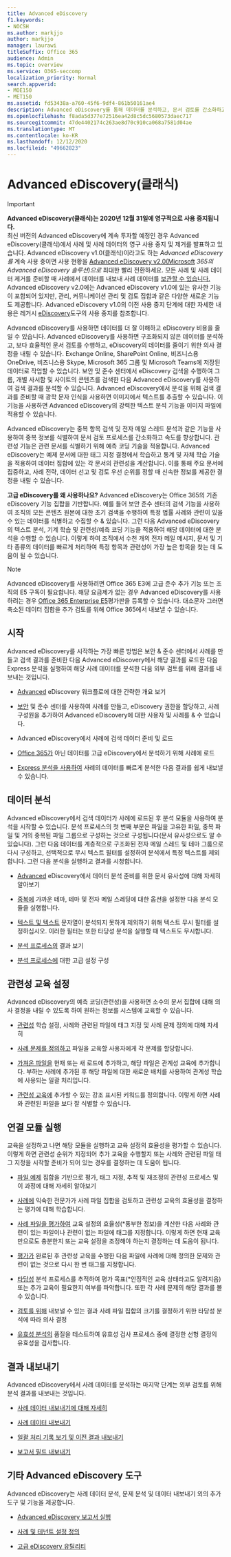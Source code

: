 ```yaml
---
title: Advanced eDiscovery
f1.keywords:
- NOCSH
ms.author: markjjo
author: markjjo
manager: laurawi
titleSuffix: Office 365
audience: Admin
ms.topic: overview
ms.service: O365-seccomp
localization_priority: Normal
search.appverid:
- MOE150
- MET150
ms.assetid: fd53438a-a760-45f6-9df4-861b50161ae4
description: Advanced eDiscovery를 통해 데이터를 분석하고, 문서 검토를 간소화하고, 효율적인 eDiscovery를 위한 의사 결정을 내리는 데 어떻게 도움이 될 수 있습니다.
ms.openlocfilehash: f8ada5d377e72516ea42d8c5dc5680573daec717
ms.sourcegitcommit: 47de4402174c263ae8d70c910ca068a7581d04ae
ms.translationtype: MT
ms.contentlocale: ko-KR
ms.lasthandoff: 12/12/2020
ms.locfileid: "49662823"
---
```

# <a name="advanced-ediscovery-classic"></a>Advanced eDiscovery(클래식)

> [!IMPORTANT]
> **Advanced eDiscovery(클래식)는 2020년 12월 31일에 영구적으로 사용 중지됩니다.**<br/>
> 최신 버전의 Advanced eDiscovery에 계속 투자할 예정인 경우 Advanced eDiscovery(클래식)에서 사례 및 사례 데이터의 영구 사용 중지 및 제거를 발표하고 있습니다.
> Advanced eDiscovery v1.0(클래식)이라고도 하는 *Advanced eDiscovery를* 계속 사용 중이면 사용 현황을 [Advanced eDiscovery v2.0(Microsoft](overview-ediscovery-20.md) *365의 Advanced eDiscovery 솔루션)으로* 최대한 빨리 전환하세요.  모든 사례 및 사례 데이터 제거를 준비할 때 사례에서 데이터를 내보내 사례 데이터를 [보관할 수 있습니다.](https://docs.microsoft.com/microsoft-365/compliance/export-results-in-advanced-ediscovery?view=o365-worldwide)
> Advanced eDiscovery v2.0에는 Advanced eDiscovery v1.0에 있는 유사한 기능이 포함되어 있지만, 관리, 커뮤니케이션 관리 및 검토 집합과 같은 다양한 새로운 기능도 제공합니다. Advanced eDiscovery v1.0의 이전 사용 중지 단계에 대한 자세한 내용은 레거시 [eDiscovery](legacy-ediscovery-retirement.md#advanced-ediscovery-v10)도구의 사용 중지를 참조합니다.

Advanced eDiscovery를 사용하면 데이터를 더 잘 이해하고 eDiscovery 비용을 줄일 수 있습니다. Advanced eDiscovery를 사용하면 구조화되지 않은 데이터를 분석하고, 보다 효율적인 문서 검토를 수행하고, eDiscovery의 데이터를 줄이기 위한 의사 결정을 내릴 수 있습니다. Exchange Online, SharePoint Online, 비즈니스용 OneDrive, 비즈니스용 Skype, Microsoft 365 그룹 및 Microsoft Teams에 저장된 데이터로 작업할 수 있습니다. 보안 및 준수 센터에서 eDiscovery 검색을 수행하여 그룹, 개별 사서함 및 사이트의 콘텐츠를 검색한 다음 Advanced eDiscovery를 사용하여 검색 결과를 분석할 수 있습니다. Advanced eDiscovery에서 분석을 위해 검색 결과를 준비할 때 광학 문자 인식을 사용하면 이미지에서 텍스트를 추출할 수 있습니다. 이 기능을 사용하면 Advanced eDiscovery의 강력한 텍스트 분석 기능을 이미지 파일에 적용할 수 있습니다.
  
Advanced eDiscovery는 중복 항목 검색 및 전자 메일 스레드 분석과 같은 기능을 사용하여 중복 정보를 식별하여 문서 검토 프로세스를 간소화하고 속도를 향상합니다. 관련성 기능은 관련 문서를 식별하기 위해 예측 코딩 기술을 적용합니다. Advanced eDiscovery는 예제 문서에 대한 태그 지정 결정에서 학습하고 통계 및 자체 학습 기술을 적용하여 데이터 집합에 있는 각 문서의 관련성을 계산합니다. 이를 통해 주요 문서에 집중하고, 사례 전략, 데이터 선고 및 검토 우선 순위를 정할 때 신속한 정보를 제공한 결정을 내릴 수 있습니다.
  
 **고급 eDiscovery를 왜 사용하나요?** Advanced eDiscovery는 Office 365의 기존 eDiscovery 기능 집합을 기반합니다. 예를 들어 보안 준수 센터의 검색 기능을 사용하여 조직의 모든 콘텐츠 원본에 대한 초기 검색을 수행하여 특정 법률 사례와 관련이 있을 수 있는 데이터를 식별하고 수집할 수 &amp; 있습니다. 그런 다음 Advanced eDiscovery의 텍스트 분석, 기계 학습 및 관련성/예측 코딩 기능을 적용하여 해당 데이터에 대한 분석을 수행할 수 있습니다. 이렇게 하여 조직에서 수천 개의 전자 메일 메시지, 문서 및 기타 종류의 데이터를 빠르게 처리하여 특정 항목과 관련성이 가장 높은 항목을 찾는 데 도움이 될 수 있습니다. 
 
> [!NOTE]
> Advanced eDiscovery를 사용하려면 Office 365 E3에 고급 준수 추가 기능 또는 조직의 E5 구독이 필요합니다. 해당 요금제가 없는 경우 Advanced eDiscovery를 사용하려는 경우 [Office 365 Enterprise E5](https://go.microsoft.com/fwlink/p/?LinkID=698279)평가판을 등록할 수 있습니다. 대소문자 그러면 축소된 데이터 집합을 추가 검토를 위해 Office 365에서 내보낼 수 있습니다. 
  
## <a name="get-started"></a>시작

Advanced eDiscovery를 시작하는 가장 빠른 방법은 보안 & 준수 센터에서 사례를 만들고 검색 결과를 준비한 다음 Advanced eDiscovery에서 해당 결과를 로드한 다음 Express 분석을 실행하여 해당 사례 데이터를 분석한 다음 외부 검토를 위해 결과를 내보내는 것입니다.
  
- [Advanced](quick-setup-for-advanced-ediscovery.md) eDiscovery 워크플로에 대한 간략한 개요 보기 
    
- [보안](set-up-users-and-cases-in-advanced-ediscovery.md) 및 준수 센터를 사용하여 사례를 만들고, eDiscovery 권한을 할당하고, 사례 구성원을 추가하여 Advanced eDiscovery에 대한 사용자 및 사례를 & 수 있습니다. 
    
- [](prepare-data-for-advanced-ediscovery.md) Advanced eDiscovery에서 사례에 검색 데이터 준비 및 로드 
    
- [Office 365가](import-non-office-365-data-into-advanced-ediscovery.md) 아닌 데이터를 고급 eDiscovery에서 분석하기 위해 사례에 로드 
    
- [Express 분석을 사용하여](use-express-analysis-in-advanced-ediscovery.md) 사례의 데이터를 빠르게 분석한 다음 결과를 쉽게 내보낼 수 있습니다. 
    
## <a name="analyze-data"></a>데이터 분석

Advanced eDiscovery에서 검색 데이터가 사례에 로드된 후 분석 모듈을 사용하여 분석을 시작할 수 있습니다. 분석 프로세스의 첫 번째 부분은 파일을 고유한 파일, 중복 파일 및 거의 중복된 파일 그룹으로 구성하는 것으로 구성됩니다(문서 유사성으로도 알 수 있습니다). 그런 다음 데이터를 계층적으로 구조화된 전자 메일 스레드 및 테마 그룹으로 다시 구성하고, 선택적으로 무시 텍스트 필터를 설정하여 분석에서 특정 텍스트를 제외합니다. 그런 다음 분석을 실행하고 결과를 시청합니다.
  
- [Advanced](understand-document-similarity-in-advanced-ediscovery.md) eDiscovery에서 데이터 분석 준비를 위한 문서 유사성에 대해 자세히 알아보기 
    
- [중복에](set-analyze-options-in-advanced-ediscovery.md) 가까운 테마, 테마 및 전자 메일 스레딩에 대한 옵션을 설정한 다음 분석 모듈을 실행합니다. 
    
- [텍스트 및 텍스트](set-ignore-text-in-advanced-ediscovery.md) 문자열이 분석되지 못하게 제외하기 위해 텍스트 무시 필터를 설정하십시오. 이러한 필터는 또한 타당성 분석을 실행할 때 텍스트도 무시합니다. 
    
- [분석 프로세스의](view-analyze-results-in-advanced-ediscovery.md) 결과 보기 
    
- [분석 프로세스에](set-analyze-advanced-settings-in-advanced-ediscovery.md) 대한 고급 설정 구성 
    
## <a name="set-up-relevance-training"></a>관련성 교육 설정

Advanced eDiscovery의 예측 코딩(관련성)을 사용하면 소수의 문서 집합에 대해 의사 결정을 내릴 수 있도록 하여 원하는 정보를 시스템에 교육할 수 있습니다.
  
- [관련성](manage-relevance-setup-in-advanced-ediscovery.md) 학습 설정, 사례와 관련된 파일에 태그 지정 및 사례 문제 정의에 대해 자세히 
    
- [사례 문제를 정의하고](define-issues-and-assign-users.md) 파일을 교육할 사용자에게 각 문제를 할당합니다. 
    
- [가져온 파일을](set-up-loads-to-add-imported-files.md) 현재 또는 새 로드에 추가하고, 해당 파일은 관계성 교육에 추가합니다. 부하는 사례에 추가된 후 해당 파일에 대한 새로운 배치를 사용하여 관계성 학습에 사용되는 일괄 처리입니다. 
    
- [관련성 교육에](define-highlighted-keywords-and-advanced-options.md) 추가할 수 있는 강조 표시된 키워드를 정의합니다. 이렇게 하면 사례와 관련된 파일을 보다 잘 식별할 수 있습니다. 
    
## <a name="run-the-relevance-module"></a>연결 모듈 실행

교육을 설정하고 나면 해당 모듈을 실행하고 교육 설정의 효율성을 평가할 수 있습니다. 이렇게 하면 관련성 순위가 지정되어 추가 교육을 수행할지 또는 사례와 관련된 파일 태그 지정을 시작할 준비가 되어 있는 경우를 결정하는 데 도움이 됩니다.
  
- [파일 예제](use-relevance-in-advanced-ediscovery.md) 집합을 기반으로 평가, 태그 지정, 추적 및 재조정의 관련성 프로세스 및 이 과정에 대해 자세히 알아보기 
    
- [사례에](assessment-in-relevance-in-advanced-ediscovery.md) 익숙한 전문가가 사례 파일 집합을 검토하고 관련성 교육의 효율성을 결정하는 평가에 대해 학습합니다. 
    
- [사례 파일을 평가하여](tagging-and-assessment-in-advanced-ediscovery.md) 교육 설정의 효율성(*풍부한 정보)을 계산한 다음 사례와 관련이 있는 파일이나 관련이 없는 파일에 태그를 지정합니다. 이렇게 하면 현재 교육만으로도 충분한지 또는 교육 설정을 조정해야 하는지 결정하는 데 도움이 됩니다. 
    
- [평가가](tagging-and-relevance-training-in-advanced-ediscovery.md) 완료된 후 관련성 교육을 수행한 다음 파일에 사례에 대해 정의한 문제와 관련이 없는 것으로 다시 한 번 태그를 지정합니다. 
    
- [타당성](track-relevance-analysis-in-advanced-ediscovery.md) 분석 프로세스를 추적하여 평가 목표(*안정적인 교육 상태라고도 알려지음) 또는 추가 교육이 필요한지 여부를 파악합니다. 또한 각 사례 문제의 해당 결과를 볼 수 있습니다. 
    
- [검토를 위해](decision-based-on-the-results-in-advanced-ediscovery.md) 내보낼 수 있는 결과 사례 파일 집합의 크기를 결정하기 위한 타당성 분석에 따라 의사 결정 
    
- [유효성 분석의](test-relevance-analysis-in-advanced-ediscovery.md) 품질을 테스트하여 유효성 검사 프로세스 중에 결정한 선형 결정의 유효성을 검사합니다. 
    
## <a name="export-results"></a>결과 내보내기

Advanced eDiscovery에서 사례 데이터를 분석하는 마지막 단계는 외부 검토를 위해 분석 결과를 내보내는 것입니다.
  
- [사례 데이터 내보내기에 대해 자세히](export-case-data-in-advanced-ediscovery.md)
    
- [사례 데이터 내보내기](export-results-in-advanced-ediscovery.md)
    
- [일괄 처리 기록 보기 및 이전 결과 내보내기](view-batch-history-and-export-past-results.md)
    
- [보고서 필드 내보내기](export-report-fields-in-advanced-ediscovery.md)
    
## <a name="other-advanced-ediscovery-tools"></a>기타 Advanced eDiscovery 도구

Advanced eDiscovery는 사례 데이터 분석, 문제 분석 및 데이터 내보내기 외의 추가 도구 및 기능을 제공합니다.
  
- [Advanced eDiscovery 보고서 실행](run-reports-in-advanced-ediscovery.md)
    
- [사례 및 테넌트 설정 정의](define-case-and-tenant-settings-in-advanced-ediscovery.md)
    
- [고급 eDiscovery 유틸리티](use-advanced-ediscovery-utilities.md)
